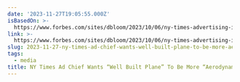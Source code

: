 ```yaml
---
date: '2023-11-27T19:05:55.000Z'
isBasedOn: >-
  https://www.forbes.com/sites/dbloom/2023/10/06/ny-times-advertising-incredibly-well-built-plane-that-new-chief-wants-to-make-more-aerodynamic/?sh=73bc6d74568c
link: >-
  https://www.forbes.com/sites/dbloom/2023/10/06/ny-times-advertising-incredibly-well-built-plane-that-new-chief-wants-to-make-more-aerodynamic/?sh=73bc6d74568c
slug: 2023-11-27-ny-times-ad-chief-wants-well-built-plane-to-be-more-aerodynamic
tags:
  - media
title: NY Times Ad Chief Wants “Well Built Plane” To Be More “Aerodynamic”
---
```


